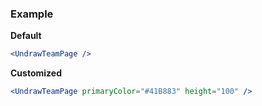 ### Example

**Default**
```jsx
<UndrawTeamPage />
```

**Customized**
```jsx
<UndrawTeamPage primaryColor="#41B883" height="100" />
```
